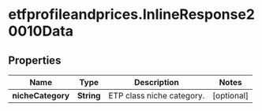 # etfprofileandprices.InlineResponse20010Data

## Properties

Name | Type | Description | Notes
------------ | ------------- | ------------- | -------------
**nicheCategory** | **String** | ETP class niche category. | [optional] 


